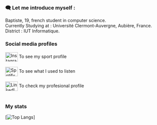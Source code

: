 
### 🗨️ Let me introduce myself :

Baptiste, 19, french student in computer science. </br>
Currently Studying at : Université Clermont-Auvergne, Aubière, France. </br>
District : IUT Informatique.

### Social media profiles
<p align="left">
<a href="https://www.instagram.com/dvgainzz/"><img align="center" src="https://cdn.jsdelivr.net/npm/simple-icons@3.0.1/icons/instagram.svg" alt="Instagram profile" height="30" width="40" /></a> 
  To see my sport profile </br></br>
<a href="https://open.spotify.com/user/jxa0hzop65exfxpp8m3vw8ele?si=556974c1884e4c82"><img align="center" src="https://cdn.jsdelivr.net/npm/simple-icons@3.0.1/icons/spotify.svg" alt="Spotify profile" height="30" width="40" /></a>
  To see what I used to listen </br></br>
<a href="https://www.linkedin.com/in/baptiste-martel-2627ab220/"><img align="center" src="https://cdn.jsdelivr.net/npm/simple-icons@3.0.1/icons/linkedin.svg" alt="LinkedIn profile" height="30" width="40" /></a>
  To check my profesional profile </br></br>
</p>
  
 
### My stats
 [![Top Langs](https://github-readme-stats.vercel.app/api/top-langs/?username=baptistemrtl)]


<!--
**baptistemrtl/baptistemrtl** is a ✨ _special_ ✨ repository because its `README.md` (this file) appears on your GitHub profile.

Here are some ideas to get you started:

- 🔭 I’m currently working on ...
- 🌱 I’m currently learning ...
- 👯 I’m looking to collaborate on ...
- 🤔 I’m looking for help with ...
- 💬 Ask me about ...
- 📫 How to reach me: ...
- 😄 Pronouns: ...
- ⚡ Fun fact: ...
-->
